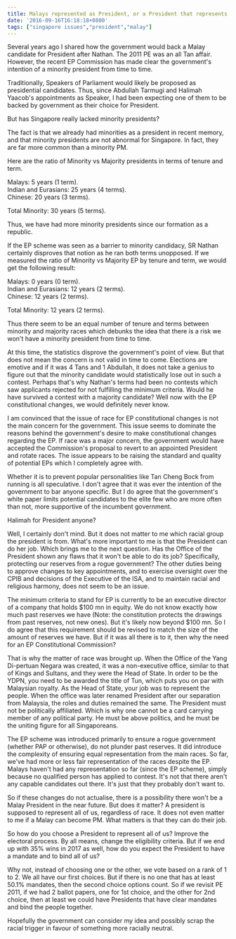 ```yaml
---
title: Malays represented as President, or a President that represents all?
date: '2016-09-16T16:18:18+0800'
tags: ["singapore issues","president","malay"]
---
```

<div id="js_4" class="_5pbx userContent" data-ft="{&quot;tn&quot;:&quot;K&quot;}">
<p>Several years ago I shared how the government would back a Malay candidate for President after Nathan. The 2011 PE was an all Tan affair. However, the recent EP Commission has made clear the government's intention of a minority president from time to time.</p>
<p>Traditionally, Speakers of Parliament would likely be proposed as presidential candidates. Thus, since Abdullah Tarmugi and Halimah Yaacob's appointments as Speaker, I had been expecting one of them to be backed by government as their choice for President.</p>
<p>But has Singapore really lacked minority presidents?</p>
<p>The fact is that we already had minorities as a president in recent memory, and that minority presidents are not abnormal for Singapore. In fact, they are far more common than a minority PM.</p>
<p>Here are the ratio of Minority vs Majority presidents in terms of tenure and term.</p>
<p>Malays: 5 years (1 term).<br />
Indian and Eurasians: 25 years (4 terms).<br />
Chinese: 20 years (3 terms).</p>
<p>Total Minority: 30 years (5 terms).</p>
<p>Thus, we have had more minority presidents since our formation as a republic.</p>
<p>If the EP scheme was seen as a barrier to minority candidacy, SR Nathan certainly disproves that notion as he ran both terms unopposed. If we measured the ratio of Minority vs Majority EP by tenure and term, we would get the following result:</p>
<p>Malays: 0 years (0 term).<br />
Indian and Eurasians: 12 years (2 terms).<br />
Chinese: 12 years (2 terms).</p>
<p>Total Minority: 12 years (2 terms).</p>
<p>Thus there seem to be an equal number of tenure and terms between minority and majority races which debunks the idea that there is a risk we won't have a minority president from time to time.</p>
<p>At this time, the statistics disprove the government's point of view. But that does not mean the concern is not valid in time to come. Elections are emotive and if it was 4 Tans and 1 Abdullah, it does not take a genius to figure out that the minority candidate would statistically lose out in such a contest. Perhaps that's why Nathan's terms had been no contests which saw applicants rejected for not fulfilling the minimum criteria. Would he have survived a contest with a majority candidate? Well now with the EP constitutional changes, we would definitely never know.</p>
<p>I am convinced that the issue of race for EP constitutional changes is not the main concern for the government. This issue seems to dominate the reasons behind the government's desire to make constitutional changes regarding the EP. If race was a major concern, the government would have accepted the Commission's proposal to revert to an appointed President and rotate races. The issue appears to be raising the standard and quality of potential EPs which I completely agree with.</p>
<p>Whether it is to prevent popular personalities like Tan Cheng Bock from running is all speculative. I don't agree that it was ever the intention of the government to bar anyone specific. But I do agree that the government's white paper limits potential candidates to the elite few who are more often than not, more supportive of the incumbent government.</p>
<p>Halimah for President anyone?</p>
<p>Well, I certainly don't mind. But it does not matter to me which racial group the president is from. What's more important to me is that the President can do her job. Which brings me to the next question. Has the Office of the President shown any flaws that it won't be able to do its job? Specifically, protecting our reserves from a rogue government? The other duties being to approve changes to key appointments, and to exercise oversight over the CPIB and decisions of the Executive of the ISA, and to maintain racial and religious harmony, does not seem to be an issue.</p>
</div>
<p>The minimum criteria to stand for EP is currently to be an executive director of a company that holds $100 mn in equity. We do not know exactly how much past reserves we have (Note: the constitution protects the drawings from past reserves, not new ones). But it's likely now beyond $100 mn. So I do agree that this requirement should be revised to match the size of the amount of reserves we have. But if it was all there is to it, then why the need for an EP Constitutional Commission?</p>
<div id="js_4" class="_5pbx userContent" data-ft="{&quot;tn&quot;:&quot;K&quot;}">
<p>That is why the matter of race was brought up. When the Office of the Yang Di-pertuan Negara was created, it was a non-executive office, similar to that of Kings and Sultans, and they were the Head of State. In order to be the YDPN, you need to be awarded the title of Tun, which puts you on par with Malaysian royalty. As the Head of State, your job was to represent the people. When the office was later renamed President after our separation from Malaysia, the roles and duties remained the same. The President must not be politically affiliated. Which is why one cannot be a card carrying member of any political party. He must be above politics, and he must be the uniting figure for all Singaporeans.</p>
<p>The EP scheme was introduced primarily to ensure a rogue government (whether PAP or otherwise), do not plunder past reserves. It did introduce the complexity of ensuring equal representation from the main races. So far, we've had more or less fair representation of the races despite the EP. Malays haven't had any representation so far (since the EP scheme), simply because no qualified person has applied to contest. It's not that there aren't any capable candidates out there. It's just that they probably don't want to.</p>
<p>So if these changes do not actualise, there is a possibility there won't be a Malay President in the near future. But does it matter? A president is supposed to represent all of us, regardless of race. It does not even matter to me if a Malay can become PM. What matters is that they can do their job.</p>
<p>So how do you choose a President to represent all of us? Improve the electoral process. By all means, change the eligibility criteria. But if we end up with 35% wins in 2017 as well, how do you expect the President to have a mandate and to bind all of us?</p>
<p>Why not, instead of choosing one or the other, we vote based on a rank of 1 to 2. We all have our first choices. But if there is no one that has at least 50.1% mandates, then the second choice options count. So if we revisit PE 2011, if we had 2 ballot papers, one for 1st choice, and the other for 2nd choice, then at least we could have Presidents that have clear mandates and bind the people together.</p>
<p>Hopefully the government can consider my idea and possibly scrap the racial trigger in favour of something more racially neutral.</p>
</div>
